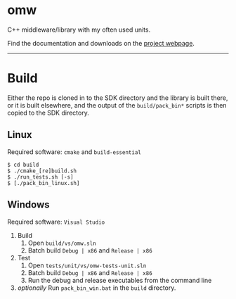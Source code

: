 # omw

C++ middleware/library with my often used units.

Find the documentation and downloads on the
[project webpage](https://static.oblaser.ch/omw/).

---

# Build
Either the repo is cloned in to the SDK directory and the library is built there,
or it is built elsewhere, and the output of the `build/pack_bin*` scripts
is then copied to the SDK directory.

## Linux
Required software: `cmake` and `build-essential`
```
$ cd build
$ ./cmake_[re]build.sh
$ ./run_tests.sh [-s]
$ [./pack_bin_linux.sh]
```

## Windows
Required software: `Visual Studio`
1. Build
    1. Open `build/vs/omw.sln`
    0. Batch build `Debug | x86` and `Release | x86`
0. Test
    1. Open `tests/unit/vs/omw-tests-unit.sln`
    0. Batch build `Debug | x86` and `Release | x86`
    0. Run the debug and release executables from the command line
0. _optionally_ Run `pack_bin_win.bat` in the `build` directory.
